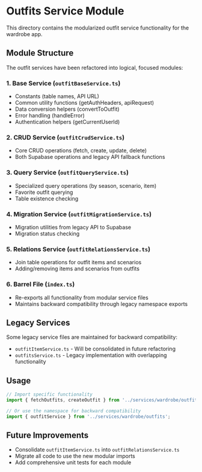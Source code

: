 # Outfits Service Module

This directory contains the modularized outfit service functionality for the wardrobe app.

## Module Structure

The outfit services have been refactored into logical, focused modules:

### 1. Base Service (`outfitBaseService.ts`)

- Constants (table names, API URL)
- Common utility functions (getAuthHeaders, apiRequest)
- Data conversion helpers (convertToOutfit)
- Error handling (handleError)
- Authentication helpers (getCurrentUserId)

### 2. CRUD Service (`outfitCrudService.ts`)

- Core CRUD operations (fetch, create, update, delete)
- Both Supabase operations and legacy API fallback functions

### 3. Query Service (`outfitQueryService.ts`)

- Specialized query operations (by season, scenario, item)
- Favorite outfit querying
- Table existence checking

### 4. Migration Service (`outfitMigrationService.ts`)

- Migration utilities from legacy API to Supabase
- Migration status checking

### 5. Relations Service (`outfitRelationsService.ts`)

- Join table operations for outfit items and scenarios
- Adding/removing items and scenarios from outfits

### 6. Barrel File (`index.ts`)

- Re-exports all functionality from modular service files
- Maintains backward compatibility through legacy namespace exports

## Legacy Services

Some legacy service files are maintained for backward compatibility:

- `outfitItemService.ts` - Will be consolidated in future refactoring
- `outfitsService.ts` - Legacy implementation with overlapping functionality

## Usage

```typescript
// Import specific functionality
import { fetchOutfits, createOutfit } from '../services/wardrobe/outfits';

// Or use the namespace for backward compatibility
import { outfitService } from '../services/wardrobe/outfits';
```

## Future Improvements

- Consolidate `outfitItemService.ts` into `outfitRelationsService.ts`
- Migrate all code to use the new modular imports
- Add comprehensive unit tests for each module
